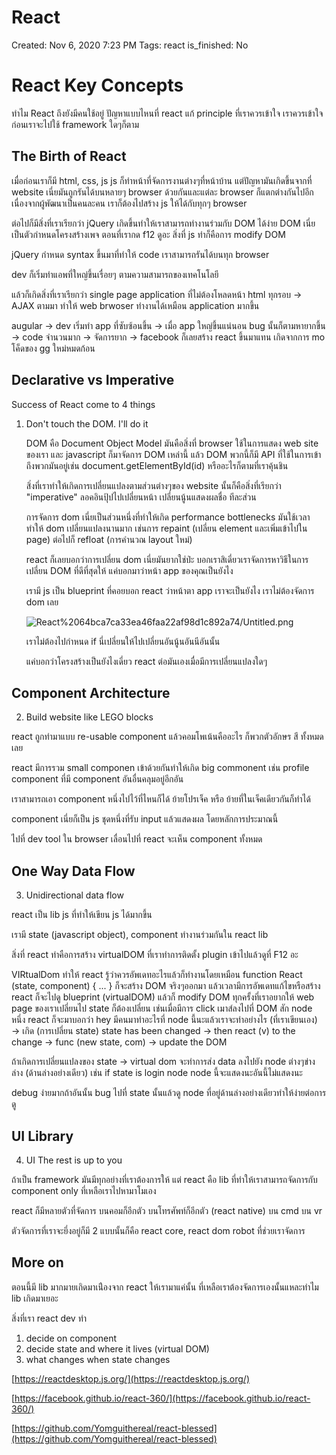 # React

Created: Nov 6, 2020 7:23 PM
Tags: react
is_finished: No

# React Key Concepts

ทำไม React ถึงยังมีคนใช้อยู่ ปัญหาแบบไหนที่ react แก้ principle ที่เราควรเข้าใจ เราควรเข้าใจก่อนเราจะไปใช้ framework ใดๆก็ตาม

## The Birth of React

เมื่อก่อนเราก็มี html, css, js js ก็ทำหน้าที่จัดการงานต่างๆที่หน้าบ้าน แต่ปัญหามันเกิดขึ้นจากที่ website เนี่ยมันถูกรันได้บนหลายๆ browser ด้วยกันและแต่ละ browser ก็แตกต่างกันไปอีกเนื่องจากผู้พัฒนาเป็นคนละคน เราก็ต้องไปสร้าง js ให้ได้กับทุกๆ browser 

ต่อไปก็มีสิ่งที่เราเรียกว่า jQuery เกิดขึ้นทำให้เราสามารถทำงานร่วมกับ DOM ได้ง่าย DOM เนี่ยเป็นตัวกำหนดโครงสร้างเพจ ตอนที่เรากด f12 ดูอะ สิ่งที่ js ทำก็คือการ modify DOM

jQuery กำหนด syntax ขึ้นมาที่ทำให้ code เราสามารถรันได้บนทุก browser

dev ก็เริ่มทำแอพที่ใหญ่ขึ้นเรื่อยๆ ตามความสามารถของเทคโนโลยี

แล้วก็เกิดสิ่งที่เราเรียกว่า single page application ที่ไม่ต้องโหลดหน้า html ทุกรอบ → AJAX ตามมา ทำให้ web brwoser ทำงานได้เหมือน application มากขึ้น

augular → dev เริ่มทำ app ที่ซับซ้อนขึ้น → เมื่อ app ใหญ่ขึ้นแน่นอน bug นั้นก็ตามหายากขึ้น → code จำนวนมาก → จัดการยาก → facebook ก็เลยสร้าง react ขึ้นมาแทน เกิดจากการ mo โค็ดของ gg ใหม่หมดก้อน

## Declarative vs Imperative

Success of React come to 4 things

1. Don't touch the DOM. I'll do it

    DOM คือ Document Object Model มันคือสิ่งที่ browser ใช้ในการแสดง web site ของเรา และ javascript ก็มาจัดการ DOM เหล่านี้ แล้ว DOM พวกนี้ก็มี API ที่ใช้ในการเข้าถึงพวกมันอยู่เช่น document.getElementById(id) หรืออะไรก็ตามที่เราคุ้นชิน

    สิ่งที่เราทำให้เกิดการเปลี่ยนแปลงตามส่วนต่างๆของ website นั้นก็คือสิ่งที่เรียกว่า "imperative" ลอคอินปุ้ปไปเปลี่ยนหน้า เปลี่ยนนู้นแสดงผลชื่อ ทีละส่วน

    การจัดการ dom เนี่ยเป็นส่วนหนึ่งที่ทำให้เกิด performance bottlenecks มันใช้เวลาทำให้ dom เปลี่ยนแปลงนานมาก เช่นการ repaint (เปลี่ยน element และเพิ่มเข้าไปใน page) ต่อไปก็ refloat (การคำนวณ layout ใหม่)

    react ก็เลยบอกว่าการเปลี่ยน dom เนี่ยมันยากใช่ป่ะ บอกเราสิเดี่ยวเราจัดการหาวิธีในการเปลี่ยน DOM ที่ดีที่สุดให้ แค่บอกมาว่าหน้า app ของคุณเป็นยังไง

    เรามี js เป็น blueprint ที่คอยบอก react ว่าหน้าตา app เราจะเป็นยังไง เราไม่ต้องจัดการ dom เลย

    ![React%2064bca7ca33ea46faa22af98d1c892a74/Untitled.png](React%2064bca7ca33ea46faa22af98d1c892a74/Untitled.png)

    เราไม่ต้องไปกำหนด if นี่เปลี่ยนให้ไปเปลี่ยนอันนู้นอันนีอันนั้น

    แค่บอกว่าโครงสร้างเป็นยังไงเดี่ยว react ต่อมันเองเมื่อมีการเปลี่ยนแปลงใดๆ

## Component Architecture

2. Build website like LEGO blocks

react ถูกทำมาแบบ re-usable component แล้วคอมโพเน้นคืออะไร ก็พวกตัวอักษร สี ทั้งหมดเลย

react มีการรวม small componen เข้าด้วยกันทำให้เกิด big commonent เช่น profile component ที่มี component อันอื่นคลุมอยู่อีกอัน

เราสามารถเอา component หนึ่งไปไว้ที่ไหนก็ได้ ย้ายโปรเจ็ค หรือ ย้ายที่ในเจ็คเดียวกันก็ทำได้

component เนี่ยก็เป็น js ชุดหนึ่งที่รับ input แล้วแสดงผล โดยหลักการประมาณนี้

ไปที่ dev tool ใน browser เลื่อนไปที่ react จะเห็น component ทั้งหมด

## One Way Data Flow

3. Unidirectional data flow

react เป็น lib js ที่ทำให้เขียน js ได้มากขึ้น

เรามี state (javascript object), component ทำงานร่วมกันใน react lib 

สิ่งที่ react ทำคือการสร้าง virtualDOM ที่เราทำการติดตั้ง plugin เข้าไปแล้วดูที่ F12 อะ

VIRtualDom ทำให้ react รู้ว่าควรอัพเดทอะไรแล้วก็ทำงานโดยเหมือน 
function React (state, component) { ... }
ก็จะสร้าง DOM จริงๆออกมา แล้วเวลามีการอัพเดทแก้ไขหรือสร้าง react ก็จะไปดู blueprint (virtualDOM) แล้วก็ modify DOM 
ทุกครั้งที่เราอยากให้ web page ของเราเปลี่ยนไป state ก็ต้องเปลี่ยน เช่นเมื่อมีการ click เมาส์ลงไปที่ DOM สัก node หนึ่ง react ก็จะมาบอกว่า hey มีคนมาทำอะไรที่ node นี้นะแล้วเราจะทำอย่างไร (ที่เราเขียนเอง) → เกิด (การเปลี่ยน state)  state has been changed → then react (v) to the change → func (new state, com) → update the DOM 

ถ้าเกิดการเปลี่ยนแปลงของ state → virtual dom จะทำการส่ง data ลงไปยัง node ต่างๆข่างล่าง (ด้านล่างอย่างเดียว) เช่น if state is login node node นี้จะแสดงนะอันนี้ไม่แสดงนะ

debug ง่ายมากถ้าอันนั้น bug ไปที่ state นั้นแล้วดู node ที่อยู่ด้านล่างอย่างเดียวทำให้ง่ายต่อการดู

## UI Library

4. UI The rest is up to you

ถ้าเป็น framework มันมีทุกอย่างที่เราต้องการให้ แต่ react คือ lib ที่ทำให้เราสามารถจัดการกับ component only ที่เหลือเราไปหามาโมเอง

react ก็มีหลายตัวที่จัดการ บนคอมก็อีกตัว บนโทรศัพท์ก็อีกตัว (react native) บน cmd บน vr 

ตัวจัดการที่เราจะยึ่งอยู่ก็มี 2 แบบนั้นก็คือ react core, react dom robot ที่ช่วยเราจัดการ

## More on

ตอนนี้มี lib มากมายเกิดมาเน่ืองจาก react ให้เรามาแค่นั้น ที่เหลือเราต้องจัดการเองนั้นแหละทำไม lib เกิดมาเยอะ

สิ่งที่เรา react dev ทำ

1. decide on component
2. decide state and where it lives (virtual DOM)
3. what changes when state changes

[https://reactdesktop.js.org/](https://reactdesktop.js.org/)

[https://facebook.github.io/react-360/](https://facebook.github.io/react-360/)

[https://github.com/Yomguithereal/react-blessed](https://github.com/Yomguithereal/react-blessed)